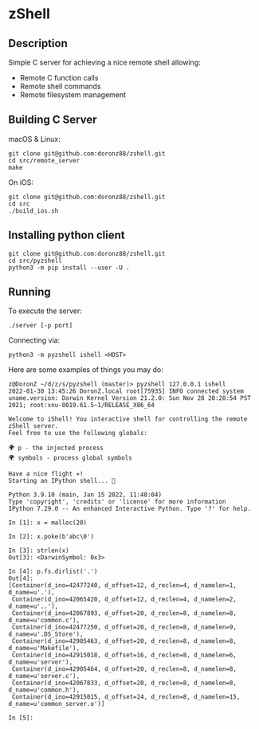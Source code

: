 # zShell

## Description

Simple C server for achieving a nice remote shell allowing:
* Remote C function calls
* Remote shell commands
* Remote filesystem management

## Building C Server

macOS & Linux:
```shell
git clone git@github.com:doronz88/zshell.git
cd src/remote_server
make
```

On iOS:
```shell
git clone git@github.com:doronz88/zshell.git
cd src
./build_ios.sh
```

## Installing python client

```shell
git clone git@github.com:doronz88/zshell.git
cd src/pyzshell
python3 -m pip install --user -U .
```

## Running

To execute the server:

```shell
./server [-p port]
```

Connecting via:

```shell
python3 -m pyzshell ishell <HOST>
```

Here are some examples of things you may do:

```
z@DoronZ ~/d/z/s/pyzshell (master)> pyzshell 127.0.0.1 ishell
2022-01-30 13:45:26 DoronZ.local root[75935] INFO connected system uname.version: Darwin Kernel Version 21.2.0: Sun Nov 28 20:28:54 PST 2021; root:xnu-8019.61.5~1/RELEASE_X86_64

Welcome to iShell! You interactive shell for controlling the remote zShell server.
Feel free to use the following globals:

🌍 p - the injected process
🌍 symbols - process global symbols

Have a nice flight ✈️!
Starting an IPython shell... 🐍

Python 3.9.10 (main, Jan 15 2022, 11:48:04)
Type 'copyright', 'credits' or 'license' for more information
IPython 7.29.0 -- An enhanced Interactive Python. Type '?' for help.

In [1]: x = malloc(20)

In [2]: x.poke(b'abc\0')

In [3]: strlen(x)
Out[3]: <DarwinSymbol: 0x3>

In [4]: p.fs.dirlist('.')
Out[4]:
[Container(d_ino=42477240, d_offset=12, d_reclen=4, d_namelen=1, d_name=u'.'),
 Container(d_ino=42065420, d_offset=12, d_reclen=4, d_namelen=2, d_name=u'..'),
 Container(d_ino=42067893, d_offset=20, d_reclen=8, d_namelen=8, d_name=u'common.c'),
 Container(d_ino=42477250, d_offset=20, d_reclen=8, d_namelen=9, d_name=u'.DS_Store'),
 Container(d_ino=42905463, d_offset=20, d_reclen=8, d_namelen=8, d_name=u'Makefile'),
 Container(d_ino=42915018, d_offset=16, d_reclen=8, d_namelen=6, d_name=u'server'),
 Container(d_ino=42905464, d_offset=20, d_reclen=8, d_namelen=8, d_name=u'server.c'),
 Container(d_ino=42067833, d_offset=20, d_reclen=8, d_namelen=8, d_name=u'common.h'),
 Container(d_ino=42915015, d_offset=24, d_reclen=8, d_namelen=15, d_name=u'common_server.o')]

In [5]:
```